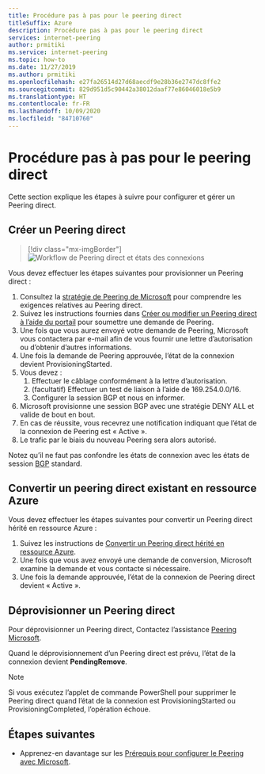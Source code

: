 ```yaml
---
title: Procédure pas à pas pour le peering direct
titleSuffix: Azure
description: Procédure pas à pas pour le peering direct
services: internet-peering
author: prmitiki
ms.service: internet-peering
ms.topic: how-to
ms.date: 11/27/2019
ms.author: prmitiki
ms.openlocfilehash: e27fa26514d27d68aecdf9e28b36e2747dc8ffe2
ms.sourcegitcommit: 829d951d5c90442a38012daaf77e86046018e5b9
ms.translationtype: HT
ms.contentlocale: fr-FR
ms.lasthandoff: 10/09/2020
ms.locfileid: "84710760"
---
```

# <a name="direct-peering-walkthrough"></a>Procédure pas à pas pour le peering direct

Cette section explique les étapes à suivre pour configurer et gérer un Peering direct.

## <a name="create-a-direct-peering"></a>Créer un Peering direct
> [!div class="mx-imgBorder"]
> ![Workflow de Peering direct et états des connexions](./media/direct-peering.png)

Vous devez effectuer les étapes suivantes pour provisionner un Peering direct :
1. Consultez la [stratégie de Peering de Microsoft](https://peering.azurewebsites.net/peering) pour comprendre les exigences relatives au Peering direct.
1. Suivez les instructions fournies dans [Créer ou modifier un Peering direct à l’aide du portail](howto-direct-powershell.md) pour soumettre une demande de Peering.
1. Une fois que vous aurez envoyé votre demande de Peering, Microsoft vous contactera par e-mail afin de vous fournir une lettre d’autorisation ou d’obtenir d’autres informations.
1. Une fois la demande de Peering approuvée, l’état de la connexion devient ProvisioningStarted.
1. Vous devez :
    1. Effectuer le câblage conformément à la lettre d’autorisation.
    1. (facultatif) Effectuer un test de liaison à l’aide de 169.254.0.0/16.
    1. Configurer la session BGP et nous en informer.
1. Microsoft provisionne une session BGP avec une stratégie DENY ALL et valide de bout en bout.
1. En cas de réussite, vous recevrez une notification indiquant que l’état de la connexion de Peering est « Active ».
1. Le trafic par le biais du nouveau Peering sera alors autorisé.

Notez qu’il ne faut pas confondre les états de connexion avec les états de session [BGP](https://en.wikipedia.org/wiki/Border_Gateway_Protocol) standard.

## <a name="convert-a-legacy-direct-peering-to-azure-resource"></a>Convertir un peering direct existant en ressource Azure
Vous devez effectuer les étapes suivantes pour convertir un Peering direct hérité en ressource Azure :
1. Suivez les instructions de [Convertir un Peering direct hérité en ressource Azure](howto-legacy-direct-powershell.md).
1. Une fois que vous avez envoyé une demande de conversion, Microsoft examine la demande et vous contacte si nécessaire.
1. Une fois la demande approuvée, l’état de la connexion de Peering direct devient « Active ».

## <a name="deprovision-direct-peering"></a>Déprovisionner un Peering direct
Pour déprovisionner un Peering direct, Contactez l’assistance [Peering Microsoft](mailto:peering@microsoft.com).

Quand le déprovisionnement d’un Peering direct est prévu, l’état de la connexion devient **PendingRemove**.

> [!NOTE]
> Si vous exécutez l’applet de commande PowerShell pour supprimer le Peering direct quand l’état de la connexion est ProvisioningStarted ou ProvisioningCompleted, l’opération échoue.

## <a name="next-steps"></a>Étapes suivantes

* Apprenez-en davantage sur les [Prérequis pour configurer le Peering avec Microsoft](prerequisites.md).
